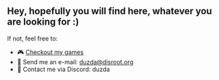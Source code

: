 ## Hey, hopefully you will find here, whatever you are looking for :)

If not, feel free to:
- 🎮 <a href="https://duzda.itch.io/">Checkout my games</a>
- 📧 Send me an e-mail: duzda@disroot.org
- 📢 Contact me via Discord: duzda

